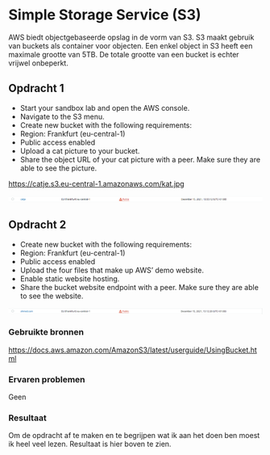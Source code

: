 # Simple Storage Service (S3)

AWS biedt objectgebaseerde opslag in de vorm van S3. S3 maakt gebruik van buckets als container voor objecten. Een enkel object in S3 heeft een maximale grootte van 5TB. De totale grootte van een bucket is echter vrijwel onbeperkt.



## Opdracht 1

- Start your sandbox lab and open the AWS console.
- Navigate to the S3 menu.
- Create new bucket with the following requirements:
- Region: Frankfurt (eu-central-1)
- Public access enabled
- Upload a cat picture to your bucket.
- Share the object URL of your cat picture with a peer. Make sure they are able to see the picture.

https://catje.s3.eu-central-1.amazonaws.com/kat.jpg

![SCREENSHOT](../00_includes/Cloud05-1.png)

## Opdracht 2

- Create new bucket with the following requirements:
- Region: Frankfurt (eu-central-1)
- Public access enabled
- Upload the four files that make up AWS’ demo website.
- Enable static website hosting.
- Share the bucket website endpoint with a peer. Make sure they are able to see the website.



![SCREENSHOT](../00_includes/Cloud05-2.png)

### Gebruikte bronnen

https://docs.aws.amazon.com/AmazonS3/latest/userguide/UsingBucket.html

### Ervaren problemen

Geen

### Resultaat

Om de opdracht af te maken en te begrijpen wat ik aan het doen ben moest ik heel veel lezen. Resultaat is hier boven te zien.
